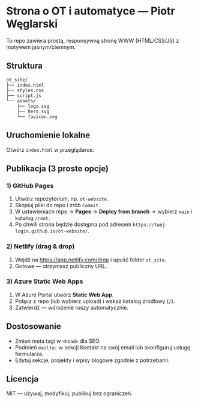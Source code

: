 # Strona o OT i automatyce — Piotr Węglarski

To repo zawiera prostą, responsywną stronę WWW (HTML/CSS/JS) z motywem jasnym/ciemnym.

## Struktura

```
ot_site/
├── index.html
├── styles.css
├── script.js
└── assets/
    ├── logo.svg
    ├── hero.svg
    └── favicon.svg
```

## Uruchomienie lokalne

Otwórz `index.html` w przeglądarce.

## Publikacja (3 proste opcje)

### 1) GitHub Pages
1. Utwórz repozytorium, np. `ot-website`.
2. Skopiuj pliki do repo i zrób `Commit`.
3. W ustawieniach repo → **Pages** → **Deploy from branch** → wybierz `main` i katalog `/root`.
4. Po chwili strona będzie dostępna pod adresem `https://twoj-login.github.io/ot-website/`.

### 2) Netlify (drag & drop)
1. Wejdź na https://app.netlify.com/drop i upuść folder `ot_site`.
2. Gotowe — otrzymasz publiczny URL.

### 3) Azure Static Web Apps
1. W Azure Portal utwórz **Static Web App**.
2. Połącz z repo (lub wybierz upload) i wskaż katalog źródłowy (`/`).
3. Zatwierdź — wdrożenie ruszy automatycznie.

## Dostosowanie
- Zmień meta tagi w `<head>` dla SEO.
- Podmień `mailto:` w sekcji Kontakt na swój email lub skonfiguruj usługę formularza.
- Edytuj sekcje, projekty i wpisy blogowe zgodnie z potrzebami.

## Licencja
MIT — używaj, modyfikuj, publikuj bez ograniczeń.
